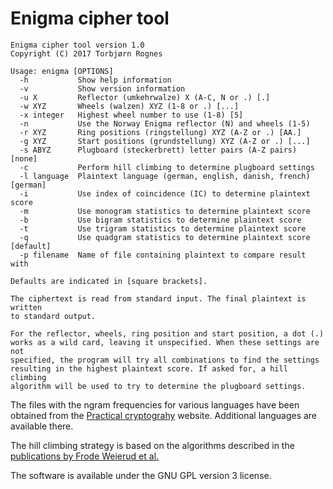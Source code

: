 # Enigma cipher tool

```
Enigma cipher tool version 1.0
Copyright (C) 2017 Torbjørn Rognes

Usage: enigma [OPTIONS]
  -h           Show help information
  -v           Show version information
  -u X         Reflector (umkehrwalze) X (A-C, N or .) [.]
  -w XYZ       Wheels (walzen) XYZ (1-8 or .) [...]
  -x integer   Highest wheel number to use (1-8) [5]
  -n           Use the Norway Enigma reflector (N) and wheels (1-5)
  -r XYZ       Ring positions (ringstellung) XYZ (A-Z or .) [AA.]
  -g XYZ       Start positions (grundstellung) XYZ (A-Z or .) [...]
  -s ABYZ      Plugboard (steckerbrett) letter pairs (A-Z pairs) [none]
  -c           Perform hill climbing to determine plugboard settings
  -l language  Plaintext language (german, english, danish, french) [german]
  -i           Use index of coincidence (IC) to determine plaintext score
  -m           Use monogram statistics to determine plaintext score
  -b           Use bigram statistics to determine plaintext score
  -t           Use trigram statistics to determine plaintext score
  -q           Use quadgram statistics to determine plaintext score [default]
  -p filename  Name of file containing plaintext to compare result with

Defaults are indicated in [square brackets].

The ciphertext is read from standard input. The final plaintext is written
to standard output.

For the reflector, wheels, ring position and start position, a dot (.)
works as a wild card, leaving it unspecified. When these settings are not
specified, the program will try all combinations to find the settings
resulting in the highest plaintext score. If asked for, a hill climbing
algorithm will be used to try to determine the plugboard settings.
```

The files with the ngram frequencies for various languages have been obtained from the
[Practical cryptograhy](http://practicalcryptography.com/cryptanalysis/letter-frequencies-various-languages/)
website. Additional languages are available there.

The hill climbing strategy is based on the algorithms described in the
[publications by Frode Weierud et al.](http://cryptocellar.org/Enigma/)

The software is available under the GNU GPL version 3 license.
